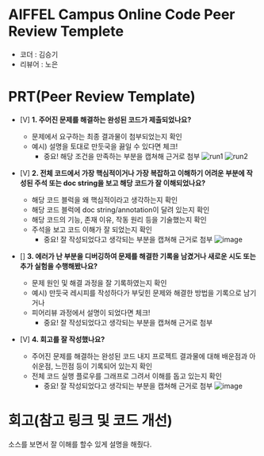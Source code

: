 # AIFFEL Campus Online Code Peer Review Templete
- 코더 : 김승기
- 리뷰어 : 노은


# PRT(Peer Review Template)
- [V]  **1. 주어진 문제를 해결하는 완성된 코드가 제출되었나요?**
    - 문제에서 요구하는 최종 결과물이 첨부되었는지 확인
    - 예시) 설명을 토대로 만둣국을 끓일 수 있다면 체크!
        - 중요! 해당 조건을 만족하는 부분을 캡쳐해 근거로 첨부
     ![run1](https://github.com/user-attachments/assets/db4a5cd5-3399-4a0d-bb60-6c30bdc7afaf)
     ![run2](https://github.com/user-attachments/assets/f4f29174-95a9-46fb-903e-00aeb35e5e26)

        
 - [V]  **2. 전체 코드에서 가장 핵심적이거나 가장 복잡하고 이해하기 어려운 부분에 작성된 
주석 또는 doc string을 보고 해당 코드가 잘 이해되었나요?**
    - 해당 코드 블럭을 왜 핵심적이라고 생각하는지 확인
    - 해당 코드 블럭에 doc string/annotation이 달려 있는지 확인
    - 해당 코드의 기능, 존재 이유, 작동 원리 등을 기술했는지 확인
    - 주석을 보고 코드 이해가 잘 되었는지 확인
        - 중요! 잘 작성되었다고 생각되는 부분을 캡쳐해 근거로 첨부
      ![image](https://github.com/user-attachments/assets/b0764166-f8ba-4343-a564-bb877654a03c)
  
- []  **3. 에러가 난 부분을 디버깅하여 문제를 해결한 기록을 남겼거나
새로운 시도 또는 추가 실험을 수행해봤나요?**
    - 문제 원인 및 해결 과정을 잘 기록하였는지 확인
    - 예시) 만둣국 레시피를 작성하다가 부딪힌 문제와 해결한 방법을 기록으로 남기거나
    - 피어리뷰 과정에서 설명이 되었다면 체크!
        - 중요! 잘 작성되었다고 생각되는 부분을 캡쳐해 근거로 첨부
        
- [V]  **4. 회고를 잘 작성했나요?**
    - 주어진 문제를 해결하는 완성된 코드 내지 프로젝트 결과물에 대해
    배운점과 아쉬운점, 느낀점 등이 기록되어 있는지 확인
    - 전체 코드 실행 플로우를 그래프로 그려서 이해를 돕고 있는지 확인
        - 중요! 잘 작성되었다고 생각되는 부분을 캡쳐해 근거로 첨부
   ![image](https://github.com/user-attachments/assets/d4fb1e63-191d-4148-a2e5-18f1d3d0ec55)
   
        
# 회고(참고 링크 및 코드 개선)
소스를 보면서 잘 이해를 할수 있게 설명을 해줬다.

